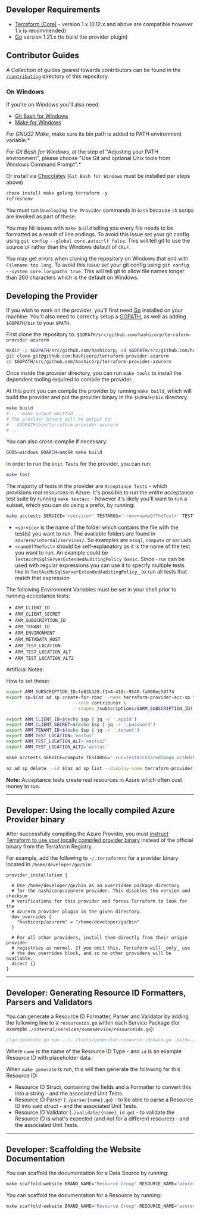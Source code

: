 ## Developer Requirements

* [Terraform (Core)](https://www.terraform.io/downloads.html) - version 1.x (0.12.x and above are compatible however 1.x is recommended)
* [Go](https://golang.org/doc/install) version 1.21.x (to build the provider plugin)

## Contributor Guides

A Collection of guides geared towards contributors can be found in the [`/contributing`](https://github.com/hashicorp/terraform-provider-azurerm/tree/main/contributing) directory of this repository.

### On Windows

If you're on Windows you'll also need:

* [Git Bash for Windows](https://git-scm.com/download/win)
* [Make for Windows](http://gnuwin32.sourceforge.net/packages/make.htm)

For *GNU32 Make*, make sure its bin path is added to PATH environment variable.*

For *Git Bash for Windows*, at the step of "Adjusting your PATH environment", please choose "Use Git and optional Unix tools from Windows Command Prompt".*

Or install via [Chocolatey](https://chocolatey.org/install) (`Git Bash for Windows` must be installed per steps above)

```powershell
choco install make golang terraform -y
refreshenv
```

You must run `Developing the Provider` commands in `bash` because `sh` scrips are invoked as part of these.

You may hit issues with `make build` telling you every file needs to be formatted as a result of line endings. To avoid this issue set your git config using `git config --global core.autocrlf false`. This will tell git to use the source `LF` rather than the Windows default of `CRLF`.

You may get errors when cloning the repository on Windows that end with `Filename too long`. To avoid this issue set your git config using `git config --system core.longpaths true`. This will tell git to allow file names longer than 260 characters which is the default on Windows.

## Developing the Provider

If you wish to work on the provider, you'll first need [Go](https://go.dev/) installed on your machine. You'll also need to correctly setup a [GOPATH](https://pkg.go.dev/cmd/go#hdr-GOPATH_environment_variable), as well as adding `$GOPATH/bin` to your `$PATH`.

First clone the repository to: `$GOPATH/src/github.com/hashicorp/terraform-provider-azurerm`

```sh
mkdir -p $GOPATH/src/github.com/hashicorp; cd $GOPATH/src/github.com/hashicorp
git clone git@github.com:hashicorp/terraform-provider-azurerm
cd $GOPATH/src/github.com/hashicorp/terraform-provider-azurerm
```

Once inside the provider directory, you can run `make tools` to install the dependent tooling required to compile the provider.

At this point you can compile the provider by running `make build`, which will build the provider and put the provider binary in the `$GOPATH/bin` directory.

```sh
make build
# ... make output omitted ...
# The provider binary will be output to:
#   $GOPATH/bin/terraform-provider-azurerm
# ...
```

You can also cross-compile if necessary:

```sh
GOOS=windows GOARCH=amd64 make build
```

In order to run the `Unit Tests` for the provider, you can run:

```sh
make test
```

The majority of tests in the provider are `Acceptance Tests` - which provisions real resources in Azure. It's possible to run the entire acceptance test suite by running `make testacc` - however it's likely you'll want to run a subset, which you can do using a prefix, by running:

```sh
make acctests SERVICE='<service>' TESTARGS='-run=<nameOfTheTest>' TESTTIMEOUT='60m'
```

* `<service>` is the name of the folder which contains the file with the test(s) you want to run. The available folders are found in `azurerm/internal/services/`. So examples are `mssql`, `compute` or `mariadb`
* `<nameOfTheTest>` should be self-explanatory as it is the name of the test you want to run. An example could be `TestAccMsSqlServerExtendedAuditingPolicy_basic`. Since `-run` can be used with regular expressions you can use it to specify multiple tests like in `TestAccMsSqlServerExtendedAuditingPolicy_` to run all tests that match that expression

The following Environment Variables must be set in your shell prior to running acceptance tests:

- `ARM_CLIENT_ID`
- `ARM_CLIENT_SECRET`
- `ARM_SUBSCRIPTION_ID`
- `ARM_TENANT_ID`
- `ARM_ENVIRONMENT`
- `ARM_METADATA_HOST`
- `ARM_TEST_LOCATION`
- `ARM_TEST_LOCATION_ALT`
- `ARM_TEST_LOCATION_ALT2`

Artificial Notes:

How to set these:

```bash
export ARM_SUBSCRIPTION_ID=fe835328-f1b4-418c-9540-fa000ec50f74
export sp=$(az ad sp create-for-rbac --name terraform-provider-acc-sp \
                         --role contributor \
                         --scopes /subscriptions/$ARM_SUBSCRIPTION_ID)

export ARM_CLIENT_ID=$(echo $sp | jq -r '.appId')
export ARM_CLIENT_SECRET=$(echo $sp | jq -r '.password')
export ARM_TENANT_ID=$(echo $sp | jq -r '.tenant')
export ARM_TEST_LOCATION='eastus'
export ARM_TEST_LOCATION_ALT='eastus2'
export ARM_TEST_LOCATION_ALT2='westus'

make acctests SERVICE=compute TESTARGS='-run=TestAccSharedImage_withHibernationEnabled' TESTTIMEOUT='60m'

az ad sp delete --id $(az ad sp list --display-name terraform-provider-acc-sp | jq -r '.[0].id')
```

**Note:** Acceptance tests create real resources in Azure which often cost money to run.

---

## Developer: Using the locally compiled Azure Provider binary

After successfully compiling the Azure Provider, you must [instruct Terraform to use your locally compiled provider binary](https://developer.hashicorp.com/terraform/cli/config/config-file#development-overrides-for-provider-developers) instead of the official binary from the Terraform Registry.

For example, add the following to `~/.terraformrc` for a provider binary located in `/home/developer/go/bin`:

```hcl
provider_installation {

  # Use /home/developer/go/bin as an overridden package directory
  # for the hashicorp/azurerm provider. This disables the version and checksum
  # verifications for this provider and forces Terraform to look for the
  # azurerm provider plugin in the given directory.
  dev_overrides {
    "hashicorp/azurerm" = "/home/developer/go/bin"
  }

  # For all other providers, install them directly from their origin provider
  # registries as normal. If you omit this, Terraform will _only_ use
  # the dev_overrides block, and so no other providers will be available.
  direct {}
}
```

---

## Developer: Generating Resource ID Formatters, Parsers and Validators

You can generate a Resource ID Formatter, Parser and Validator by adding the following line to a `resourceids.go` within each Service Package (for example `./internal/services/someservice/resourceids.go`):

```go
//go:generate go run ../../tools/generator-resource-id/main.go -path=./ -name=Server -id=/subscriptions/12345678-1234-9876-4563-123456789012/resourceGroups/resGroup1/providers/Microsoft.AnalysisServices/servers/Server1
```

Where `name` is the name of the Resource ID Type - and `id` is an example Resource ID with placeholder data.

When `make generate` is run, this will then generate the following for this Resource ID:

* Resource ID Struct, containing the fields and a Formatter to convert this into a string - and the associated Unit Tests.
* Resource ID Parser (`./parse/{name}.go`) - to be able to parse a Resource ID into said struct - and the associated Unit Tests.
* Resource ID Validator (`./validate/{name}_id.go`) - to validate the Resource ID is what's expected (and not for a different resource) - and the associated Unit Tests.

---

## Developer: Scaffolding the Website Documentation

You can scaffold the documentation for a Data Source by running:

```sh
make scaffold-website BRAND_NAME="Resource Group" RESOURCE_NAME="azurerm_resource_group" RESOURCE_TYPE="data"
```

You can scaffold the documentation for a Resource by running:

```sh
make scaffold-website BRAND_NAME="Resource Group" RESOURCE_NAME="azurerm_resource_group" RESOURCE_TYPE="resource" RESOURCE_ID="/subscriptions/00000000-0000-0000-0000-000000000000/resourceGroups/group1"
```
